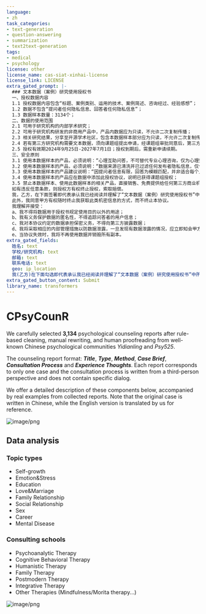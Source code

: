 ```yaml
---
language:
- zh
task_categories:
- text-generation
- question-answering
- summarization
- text2text-generation
tags:
- medical
- psychology
license: other
license_name: cas-siat-xinhai-license
license_link: LICENSE
extra_gated_prompt: |-
  ### 文本数据（案例）研究使用授权书
  一、授权数据内容
  1.1 授权数据内容包含“标题、案例类别、运用的技术、案例简述、咨询经过、经验感想”；
  1.2 数据不包含“提问者任何隐私信息、回答者任何隐私信息”；
  1.3 数据样本数量：3134个；
  二、数据的使用范围
  2.1 可用于研究机构的内部学术研究；
  2.2 可用于研究机构研发的非商用产品中，产品内数据应为只读，不允许二次复制传播；
  2.3 相关研究结果，分享至开源学术社区，包含本数据样本部分应为只读，不允许二次复制传播；
  2.4 若有第三方研究机构需要文本数据，须向课题组提出申请，经课题组审批同意后，第三方学术机构方可获得数据，并遵守该合同的使用范围和安全原则。
  2.5 授权有效期2024年9月25日-2027年7月1日；授权到期后，需重新申请续期。
  三、安全原则
  3.1 使用本数据样本的产品，必须说明：“心理互助问答，不可替代专业心理咨询，仅为心理知识分享”；
  3.2 使用本数据样本的产品，必须说明：“数据来源已清洗并已过滤任何发布者隐私信息，仅使用文本”；
  3.3 使用本数据样本的产品建议说明：“因提问者信息有限，回答为模糊匹配，并非适合每个人，仅供参考”；
  3.4 使用本数据样本的产品应在数据中添加此授权协议，说明已获得课题组授权；
  3.5 禁止本数据样本、使用此数据样本的相关产品，直接销售、免费提供给任何第三方商业机构、商业服务。
  如有违反任意条款，则授权方有权终止授权，索取赔偿。
  我，乙方，在下面签署即代表承认我已经阅读并理解了“文本数据（案例）研究使用授权书”中所规定的义务，并在此同意受该条款的约束：
  此外，我同意甲方有权随时终止我获取此类机密信息的方式，而不终止本协议。
  我理解并接受：
  a、我不得将数据用于授权书规定使用目的以外的用途；
  b、我有义务保护数据的匿名性，不得追踪问答者的用户信息；
  c、我对本协议约定的数据承担保密义务，不得向第三方披露数据；
  d、我将采取相应的内部管理措施以防数据泄露，一旦发现有数据泄露的情况，应立即知会甲方，并采取相应的措施以免扩大影响；
  e、当协议失效时，我将不再使用数据并销毁所有副本。
extra_gated_fields:
  姓名: text
  学校/研究机构: text
  邮箱: text
  联系电话: text
  geo: ip_location
  我(乙方)在下面勾选即代表承认我已经阅读并理解了“文本数据（案例）研究使用授权书”中所规定的义务，并在此同意受该条款的约束: checkbox
extra_gated_button_content: Submit
library_name: transformers
---
```


# CPsyCounR
We carefully selected **3,134** psychological counseling reports after rule-based cleaning, manual rewriting, and human proofreading from well-known Chinese psychological communities *Yidianling* and *Psy525*.  

The counseling report format: ***Title***, ***Type***, ***Method***, ***Case Brief***, ***Consultation Process*** and ***Experience Thoughts***. Each report corresponds to only one case and the consultation process is written from a third-person perspective and does not contain specific dialog. 

We offer a detailed description of these components below, accompanied by real examples from collected reports. Note that the original case is written in Chinese, while the English version is translated by us for reference.

![image/png](https://cdn-uploads.huggingface.co/production/uploads/647daf00cfca67bc50f9a99f/uAOxNg5_z_VBynMFlXSih.png)

## Data analysis

 ### Topic types
 * Self-growth
 * Emotion&Stress
 * Education
 * Love&Marriage
 * Family Relationship
 * Social Relationship
 * Sex
 * Career
 * Mental Disease

### Consulting schools
* Psychoanalytic Therapy
* Cognitive Behavioral Therapy
* Humanistic Therapy
* Family Therapy
* Postmodern Therapy
* Integrative Therapy
* Other Therapies (Mindfulness/Morita therapy...)

![image/png](https://cdn-uploads.huggingface.co/production/uploads/647daf00cfca67bc50f9a99f/cheUvykmPIYOM3fpCe6Ub.png)